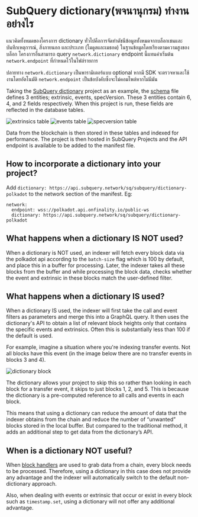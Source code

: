 # SubQuery dictionary(พจนานุกรม) ทำงานอย่างไร

แนวคิดทั้งหมดของโครงการ dictionary ทั่วไปคือการจัดทำดัชนีข้อมูลทั้งหมดจากบล็อกเชนและบันทึกเหตุการณ์, สิ่งภายนอก และประเภท (โมดูลและเมธอด) ในฐานข้อมูลโดยเรียงตามความสูงของบล็อก โครงการอื่นสามารถ query `network.dictionary` endpoint นี้แทนค่าเริ่มต้น `network.endpoint` ที่กำหนดไว้ในไฟล์รายการ

ปลายทาง `network.dictionary` เป็นพารามิเตอร์แบบ optional หากมี SDK จะตรวจหาและใช้งานโดยอัตโนมัติ `network.endpoint` เป็นข้อบังคับซึ่งจะไม่คอมไพล์หากไม่มีมัน

Taking the [SubQuery dictionary](https://github.com/subquery/subql-dictionary) project as an example, the [schema](https://github.com/subquery/subql-dictionary/blob/main/schema.graphql) file defines 3 entities; extrinsic, events, specVersion. These 3 entities contain 6, 4, and 2 fields respectively. When this project is run, these fields are reflected in the database tables.

![extrinsics table](/assets/img/extrinsics_table.png) ![events table](/assets/img/events_table.png) ![specversion table](/assets/img/specversion_table.png)

Data from the blockchain is then stored in these tables and indexed for performance. The project is then hosted in SubQuery Projects and the API endpoint is available to be added to the manifest file.

## How to incorporate a dictionary into your project?

Add `dictionary: https://api.subquery.network/sq/subquery/dictionary-polkadot` to the network section of the manifest. Eg:

```shell
network:
  endpoint: wss://polkadot.api.onfinality.io/public-ws
  dictionary: https://api.subquery.network/sq/subquery/dictionary-polkadot
```

## What happens when a dictionary IS NOT used?

When a dictionary is NOT used, an indexer will fetch every block data via the polkadot api according to the `batch-size` flag which is 100 by default, and place this in a buffer for processing. Later, the indexer takes all these blocks from the buffer and while processing the block data, checks whether the event and extrinsic in these blocks match the user-defined filter.

## What happens when a dictionary IS used?

When a dictionary IS used, the indexer will first take the call and event filters as parameters and merge this into a GraphQL query. It then uses the dictionary's API to obtain a list of relevant block heights only that contains the specific events and extrinsics. Often this is substantially less than 100 if the default is used.

For example, imagine a situation where you're indexing transfer events. Not all blocks have this event (in the image below there are no transfer events in blocks 3 and 4).

![dictionary block](/assets/img/dictionary_blocks.png)

The dictionary allows your project to skip this so rather than looking in each block for a transfer event, it skips to just blocks 1, 2, and 5. This is because the dictionary is a pre-computed reference to all calls and events in each block.

This means that using a dictionary can reduce the amount of data that the indexer obtains from the chain and reduce the number of “unwanted” blocks stored in the local buffer. But compared to the traditional method, it adds an additional step to get data from the dictionary’s API.

## When is a dictionary NOT useful?

When [block handlers](https://doc.subquery.network/create/mapping.html#block-handler) are used to grab data from a chain, every block needs to be processed. Therefore, using a dictionary in this case does not provide any advantage and the indexer will automatically switch to the default non-dictionary approach.

Also, when dealing with events or extrinsic that occur or exist in every block such as `timestamp.set`, using a dictionary will not offer any additional advantage.
